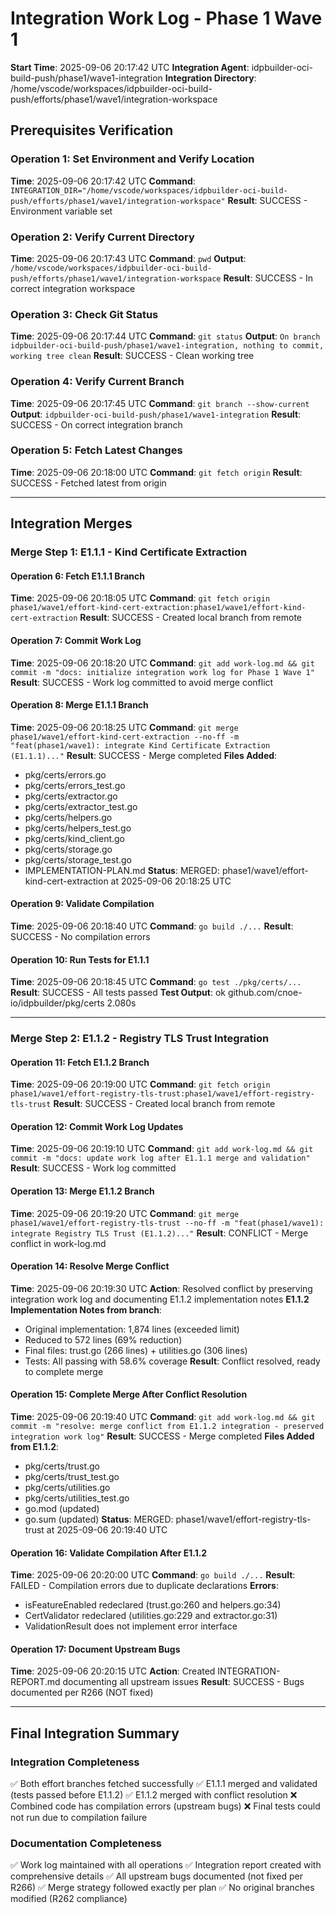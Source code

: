 # Integration Work Log - Phase 1 Wave 1

**Start Time**: 2025-09-06 20:17:42 UTC
**Integration Agent**: idpbuilder-oci-build-push/phase1/wave1-integration
**Integration Directory**: /home/vscode/workspaces/idpbuilder-oci-build-push/efforts/phase1/wave1/integration-workspace

## Prerequisites Verification

### Operation 1: Set Environment and Verify Location
**Time**: 2025-09-06 20:17:42 UTC
**Command**: `INTEGRATION_DIR="/home/vscode/workspaces/idpbuilder-oci-build-push/efforts/phase1/wave1/integration-workspace"`
**Result**: SUCCESS - Environment variable set

### Operation 2: Verify Current Directory
**Time**: 2025-09-06 20:17:43 UTC
**Command**: `pwd`
**Output**: `/home/vscode/workspaces/idpbuilder-oci-build-push/efforts/phase1/wave1/integration-workspace`
**Result**: SUCCESS - In correct integration workspace

### Operation 3: Check Git Status
**Time**: 2025-09-06 20:17:44 UTC
**Command**: `git status`
**Output**: `On branch idpbuilder-oci-build-push/phase1/wave1-integration, nothing to commit, working tree clean`
**Result**: SUCCESS - Clean working tree

### Operation 4: Verify Current Branch
**Time**: 2025-09-06 20:17:45 UTC
**Command**: `git branch --show-current`
**Output**: `idpbuilder-oci-build-push/phase1/wave1-integration`
**Result**: SUCCESS - On correct integration branch

### Operation 5: Fetch Latest Changes
**Time**: 2025-09-06 20:18:00 UTC
**Command**: `git fetch origin`
**Result**: SUCCESS - Fetched latest from origin

---

## Integration Merges

### Merge Step 1: E1.1.1 - Kind Certificate Extraction

#### Operation 6: Fetch E1.1.1 Branch
**Time**: 2025-09-06 20:18:05 UTC
**Command**: `git fetch origin phase1/wave1/effort-kind-cert-extraction:phase1/wave1/effort-kind-cert-extraction`
**Result**: SUCCESS - Created local branch from remote

#### Operation 7: Commit Work Log
**Time**: 2025-09-06 20:18:20 UTC
**Command**: `git add work-log.md && git commit -m "docs: initialize integration work log for Phase 1 Wave 1"`
**Result**: SUCCESS - Work log committed to avoid merge conflict

#### Operation 8: Merge E1.1.1 Branch
**Time**: 2025-09-06 20:18:25 UTC
**Command**: `git merge phase1/wave1/effort-kind-cert-extraction --no-ff -m "feat(phase1/wave1): integrate Kind Certificate Extraction (E1.1.1)..."`
**Result**: SUCCESS - Merge completed
**Files Added**: 
  - pkg/certs/errors.go
  - pkg/certs/errors_test.go
  - pkg/certs/extractor.go
  - pkg/certs/extractor_test.go
  - pkg/certs/helpers.go
  - pkg/certs/helpers_test.go
  - pkg/certs/kind_client.go
  - pkg/certs/storage.go
  - pkg/certs/storage_test.go
  - IMPLEMENTATION-PLAN.md
**Status**: MERGED: phase1/wave1/effort-kind-cert-extraction at 2025-09-06 20:18:25 UTC

#### Operation 9: Validate Compilation
**Time**: 2025-09-06 20:18:40 UTC
**Command**: `go build ./...`
**Result**: SUCCESS - No compilation errors

#### Operation 10: Run Tests for E1.1.1
**Time**: 2025-09-06 20:18:45 UTC
**Command**: `go test ./pkg/certs/...`
**Result**: SUCCESS - All tests passed
**Test Output**: ok github.com/cnoe-io/idpbuilder/pkg/certs 2.080s

---

### Merge Step 2: E1.1.2 - Registry TLS Trust Integration

#### Operation 11: Fetch E1.1.2 Branch
**Time**: 2025-09-06 20:19:00 UTC
**Command**: `git fetch origin phase1/wave1/effort-registry-tls-trust:phase1/wave1/effort-registry-tls-trust`
**Result**: SUCCESS - Created local branch from remote

#### Operation 12: Commit Work Log Updates
**Time**: 2025-09-06 20:19:10 UTC
**Command**: `git add work-log.md && git commit -m "docs: update work log after E1.1.1 merge and validation"`
**Result**: SUCCESS - Work log committed

#### Operation 13: Merge E1.1.2 Branch
**Time**: 2025-09-06 20:19:20 UTC
**Command**: `git merge phase1/wave1/effort-registry-tls-trust --no-ff -m "feat(phase1/wave1): integrate Registry TLS Trust (E1.1.2)..."`
**Result**: CONFLICT - Merge conflict in work-log.md

#### Operation 14: Resolve Merge Conflict
**Time**: 2025-09-06 20:19:30 UTC
**Action**: Resolved conflict by preserving integration work log and documenting E1.1.2 implementation notes
**E1.1.2 Implementation Notes from branch**:
  - Original implementation: 1,874 lines (exceeded limit)
  - Reduced to 572 lines (69% reduction)
  - Final files: trust.go (266 lines) + utilities.go (306 lines)
  - Tests: All passing with 58.6% coverage
**Result**: Conflict resolved, ready to complete merge

#### Operation 15: Complete Merge After Conflict Resolution
**Time**: 2025-09-06 20:19:40 UTC
**Command**: `git add work-log.md && git commit -m "resolve: merge conflict from E1.1.2 integration - preserved integration work log"`
**Result**: SUCCESS - Merge completed
**Files Added from E1.1.2**:
  - pkg/certs/trust.go
  - pkg/certs/trust_test.go
  - pkg/certs/utilities.go
  - pkg/certs/utilities_test.go
  - go.mod (updated)
  - go.sum (updated)
**Status**: MERGED: phase1/wave1/effort-registry-tls-trust at 2025-09-06 20:19:40 UTC

#### Operation 16: Validate Compilation After E1.1.2
**Time**: 2025-09-06 20:20:00 UTC
**Command**: `go build ./...`
**Result**: FAILED - Compilation errors due to duplicate declarations
**Errors**:
  - isFeatureEnabled redeclared (trust.go:260 and helpers.go:34)
  - CertValidator redeclared (utilities.go:229 and extractor.go:31)
  - ValidationResult does not implement error interface

#### Operation 17: Document Upstream Bugs
**Time**: 2025-09-06 20:20:15 UTC
**Action**: Created INTEGRATION-REPORT.md documenting all upstream issues
**Result**: SUCCESS - Bugs documented per R266 (NOT fixed)

---

## Final Integration Summary

### Integration Completeness
✅ Both effort branches fetched successfully
✅ E1.1.1 merged and validated (tests passed before E1.1.2)
✅ E1.1.2 merged with conflict resolution
❌ Combined code has compilation errors (upstream bugs)
❌ Final tests could not run due to compilation failure

### Documentation Completeness
✅ Work log maintained with all operations
✅ Integration report created with comprehensive details
✅ All upstream bugs documented (not fixed per R266)
✅ Merge strategy followed exactly per plan
✅ No original branches modified (R262 compliance)